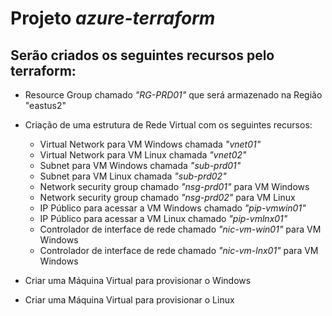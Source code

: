 # Projeto *azure-terraform*

## Serão criados os seguintes recursos pelo terraform:
* Resource Group chamado *"RG-PRD01"* que será armazenado na Região "eastus2"

* Criação de uma estrutura de Rede Virtual com os seguintes recursos: 
  -  Virtual Network para VM Windows chamada *"vnet01"*
  -  Virtual Network para VM Linux chamada *"vnet02"*
  -  Subnet para VM Windows chamada *"sub-prd01"*
  -  Subnet para VM Linux chamada *"sub-prd02"*
  -  Network security group chamado *"nsg-prd01"* para VM Windows
  -  Network security group chamado *"nsg-prd02"* para VM Linux
  -  IP Público para acessar a VM Windows chamado *"pip-vmwin01"*
  -  IP Público para acessar a VM Linux chamado *"pip-vmlnx01"*
  -  Controlador de interface de rede chamado *"nic-vm-win01"* para VM Windows
  -  Controlador de interface de rede chamado *"nic-vm-lnx01"* para VM Windows

* Criar uma Máquina Virtual para provisionar o Windows

* Criar uma Máquina Virtual para provisionar o Linux
